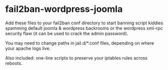 # fail2ban-wordpress-joomla

Add these files to your fail2ban conf directory to start banning script kiddies spamming default joomla & wordpress backrooms or the wordpress xml-rpc security flaw (it can be used to crack the admin password).

You may need to change paths in jail.d/*.conf files, depending on where your apache logs live.

Also included: one-line scripts to preserve your iptables rules across reboots. 
